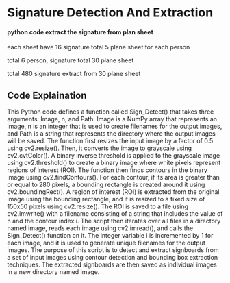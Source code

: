 # Signature Detection And Extraction

####  python code extract the signature from plan sheet 

each sheet have 16 signature total 5 plane sheet for each person

total 6 person, signature total 30 plane sheet 

total 480 signature extract from 30 plane sheet

## Code Explaination

This Python code defines a function called Sign_Detect() that takes three arguments: Image, n, and Path. Image is a NumPy array that represents an image, n is an integer that is used to create filenames for the output images, and Path is a string that represents the directory where the output images will be saved.
The function first resizes the input image by a factor of 0.5 using cv2.resize(). Then, it converts the image to grayscale using cv2.cvtColor(). A binary inverse threshold is applied to the grayscale image using cv2.threshold() to create a binary image where white pixels represent regions of interest (ROI).
The function then finds contours in the binary image using cv2.findContours(). For each contour, if its area is greater than or equal to 280 pixels, a bounding rectangle is created around it using cv2.boundingRect(). A region of interest (ROI) is extracted from the original image using the bounding rectangle, and it is resized to a fixed size of 150x50 pixels using cv2.resize(). The ROI is saved to a file using cv2.imwrite() with a filename consisting of a string that includes the value of n and the contour index i.
The script then iterates over all files in a directory named image, reads each image using cv2.imread(), and calls the Sign_Detect() function on it. The integer variable i is incremented by 1 for each image, and it is used to generate unique filenames for the output images.
The purpose of this script is to detect and extract signboards from a set of input images using contour detection and bounding box extraction techniques. The extracted signboards are then saved as individual images in a new directory named image.


